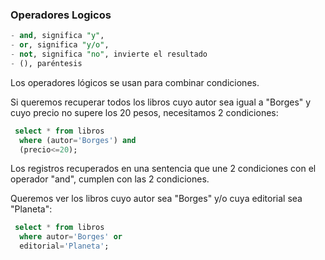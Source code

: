 ### Operadores Logicos

```sql
- and, significa "y",
- or, significa "y/o",
- not, significa "no", invierte el resultado
- (), paréntesis
```

Los operadores lógicos se usan para combinar condiciones.

Si queremos recuperar todos los libros cuyo autor sea igual a "Borges" y cuyo precio no supere los 20 pesos, necesitamos 2 condiciones:

```sql
 select * from libros
  where (autor='Borges') and
  (precio<=20);
```

Los registros recuperados en una sentencia que une 2 condiciones con el operador "and", cumplen con las 2 condiciones.

Queremos ver los libros cuyo autor sea "Borges" y/o cuya editorial sea "Planeta":

```sql
 select * from libros
  where autor='Borges' or
  editorial='Planeta';
```